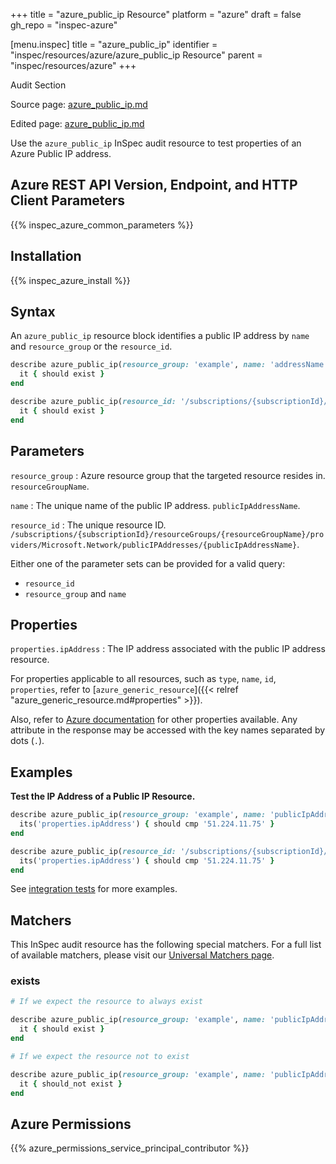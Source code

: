 +++
title = "azure_public_ip Resource"
platform = "azure"
draft = false
gh_repo = "inspec-azure"

[menu.inspec]
title = "azure_public_ip"
identifier = "inspec/resources/azure/azure_public_ip Resource"
parent = "inspec/resources/azure"
+++

<div class="admonition-note">
<p class="admonition-note-title">Audit Section</p>
<div class="admonition-note-text">
<p>Source page: <a href="https://github.com/inspec/inspec-azure/blob/main/docs/resources/azure_public_ip.md">azure_public_ip.md</a></p>
<p>Edited page: <a href="https://github.com/ianmadd/inspec-azure/blob/im/hugo/docs-chef-io/content/inspec/resources/azure_public_ip.md">azure_public_ip.md</a></p>
</div>
</div>



Use the `azure_public_ip` InSpec audit resource to test properties of an Azure Public IP address.

## Azure REST API Version, Endpoint, and HTTP Client Parameters

{{% inspec_azure_common_parameters %}}

## Installation

{{% inspec_azure_install %}}

## Syntax

An `azure_public_ip` resource block identifies a public IP address by `name` and `resource_group` or the `resource_id`.
```ruby
describe azure_public_ip(resource_group: 'example', name: 'addressName') do
  it { should exist }
end
```
```ruby
describe azure_public_ip(resource_id: '/subscriptions/{subscriptionId}/resourceGroups/{resourceGroupName}/providers/Microsoft.Network/publicIPAddresses/{publicIpAddressName}') do
  it { should exist }
end
```

## Parameters

`resource_group`
: Azure resource group that the targeted resource resides in. `resourceGroupName`.

`name`
: The unique name of the public IP address. `publicIpAddressName`.

`resource_id`
: The unique resource ID. `/subscriptions/{subscriptionId}/resourceGroups/{resourceGroupName}/providers/Microsoft.Network/publicIPAddresses/{publicIpAddressName}`.

Either one of the parameter sets can be provided for a valid query:
- `resource_id`
- `resource_group` and `name`

## Properties

`properties.ipAddress`
: The IP address associated with the public IP address resource.

For properties applicable to all resources, such as `type`, `name`, `id`, `properties`, refer to [`azure_generic_resource`]({{< relref "azure_generic_resource.md#properties" >}}).

Also, refer to [Azure documentation](https://docs.microsoft.com/en-us/rest/api/virtualnetwork/publicipaddresses/get#publicipaddress) for other properties available. 
Any attribute in the response may be accessed with the key names separated by dots (`.`).

## Examples

**Test the IP Address of a Public IP Resource.**

```ruby
describe azure_public_ip(resource_group: 'example', name: 'publicIpAddressName') do
  its('properties.ipAddress') { should cmp '51.224.11.75' }
end
``` 
```ruby
describe azure_public_ip(resource_id: '/subscriptions/{subscriptionId}/resourceGroups/{resourceGroupName}/providers/Microsoft.Network/publicIPAddresses/{publicIpAddressName}') do
  its('properties.ipAddress') { should cmp '51.224.11.75' }
end
``` 
See [integration tests](../../test/integration/verify/controls/azurerm_public_ip.rb) for more examples.

## Matchers

This InSpec audit resource has the following special matchers. For a full list of available matchers, please visit our [Universal Matchers page](https://docs.chef.io/inspec/matchers/).

### exists

```ruby
# If we expect the resource to always exist

describe azure_public_ip(resource_group: 'example', name: 'publicIpAddressName') do
  it { should exist }
end

# If we expect the resource not to exist

describe azure_public_ip(resource_group: 'example', name: 'publicIpAddressName') do
  it { should_not exist }
end
```

## Azure Permissions

{{% azure_permissions_service_principal_contributor %}}
